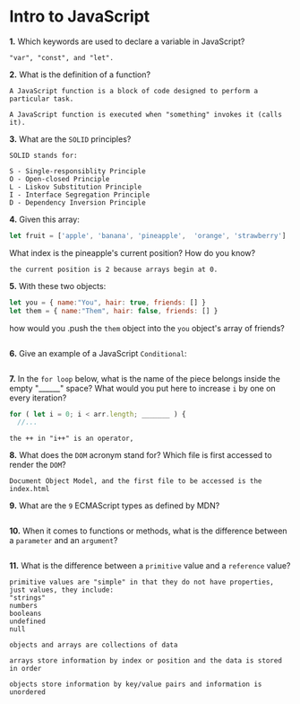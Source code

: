 # Intro to JavaScript

**1.** Which keywords are used to declare a variable in JavaScript?
<!-- enter you answer in the space below -->
```
"var", "const", and "let".
```
**2.** What is the definition of a function?
<!-- enter you answer in the space below -->
```
A JavaScript function is a block of code designed to perform a particular task.

A JavaScript function is executed when "something" invokes it (calls it).
```
**3.** What are the `SOLID` principles?
<!-- enter you answer in the space below -->
```
SOLID stands for:

S - Single-responsiblity Principle
O - Open-closed Principle
L - Liskov Substitution Principle
I - Interface Segregation Principle
D - Dependency Inversion Principle
```
**4.** Given this array: 
```js
let fruit = ['apple', 'banana', 'pineapple',  'orange', 'strawberry']
``` 
What index is the pineapple's current position? How do you know?
<!-- enter you answer in the space below -->
```
the current position is 2 because arrays begin at 0.
```
**5.** With these two objects: 
```js
let you = { name:"You", hair: true, friends: [] }
let them = { name:"Them", hair: false, friends: [] }
```
how would you .push the `them` object into the `you` object's array of friends?
<!-- enter you answer in the space below -->
```

```

**6.** Give an example of a JavaScript `Conditional`:
<!-- enter you answer in the space below -->
```

```
**7.** In the `for loop` below, what is the name of the piece belongs inside the empty "______" space? What would you put here to increase `i` by one on every iteration?
```js
for ( let i = 0; i < arr.length; _______ ) {
  //...
```
<!-- enter you answer in the space below -->
```
the ++ in "i++" is an operator, 
```
**8.** What does the `DOM` acronym stand for? Which file is first accessed to render the `DOM`?
<!-- enter you answer in the space below -->
```
Document Object Model, and the first file to be accessed is the index.html
```

**9.** What are the `9` ECMAScript types as defined by MDN?
<!-- enter you answer in the space below -->
```

```
**10.** When it comes to functions or methods, what is the difference between a `parameter` and an `argument`?
<!-- enter you answer in the space below -->
```

```
**11.** What is the difference between a `primitive` value and a `reference` value?
<!-- enter you answer in the space below -->
```
primitive values are "simple" in that they do not have properties, just values, they include:
"strings"
numbers
booleans
undefined
null

objects and arrays are collections of data

arrays store information by index or position and the data is stored in order

objects store information by key/value pairs and information is unordered
```